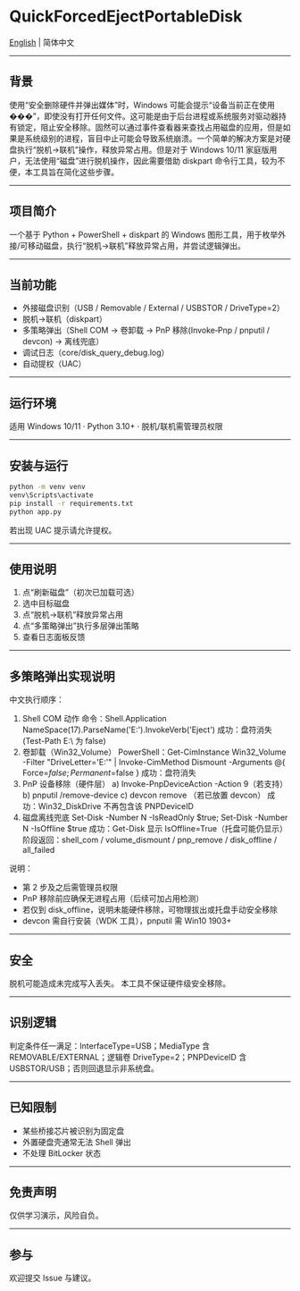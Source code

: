 # QuickForcedEjectPortableDisk

[English](README.en.md) | 简体中文

---
## 背景
使用“安全删除硬件并弹出媒体”时，Windows 可能会提示“设备当前正在使用���”，即使没有打开任何文件。这可能是由于后台进程或系统服务对驱动器持有锁定，阻止安全移除。固然可以通过事件查看器来查找占用磁盘的应用，但是如果是系统级别的进程，盲目中止可能会导致系统崩溃。一个简单的解决方案是对硬盘执行“脱机→联机”操作，释放异常占用。但是对于 Windows 10/11 家庭版用户，无法使用“磁盘”进行脱机操作，因此需要借助 diskpart 命令行工具，较为不便，本工具旨在简化这些步骤。

---
## 项目简介
一个基于 Python + PowerShell + diskpart 的 Windows 图形工具，用于枚举外接/可移动磁盘，执行“脱机→联机”释放异常占用，并尝试逻辑弹出。

---
## 当前功能
- 外接磁盘识别（USB / Removable / External / USBSTOR / DriveType=2）
- 脱机→联机（diskpart）
- 多策略弹出（Shell COM → 卷卸载 → PnP 移除(Invoke‑Pnp / pnputil / devcon) → 离线兜底）
- 调试日志（core/disk_query_debug.log）
- 自动提权（UAC）

---
## 运行环境
适用 Windows 10/11 · Python 3.10+ · 脱机/联机需管理员权限

---
## 安装与运行
```bash
python -m venv venv
venv\Scripts\activate
pip install -r requirements.txt
python app.py
```
若出现 UAC 提示请允许提权。

---
## 使用说明
1. 点“刷新磁盘”（初次已加载可选）
2. 选中目标磁盘
3. 点“脱机->联机”释放异常占用
4. 点“多策略弹出”执行多层弹出策略
5. 查看日志面板反馈

---
## 多策略弹出实现说明
中文执行顺序：
1. Shell COM 动作
   命令：Shell.Application NameSpace(17).ParseName('E:').InvokeVerb('Eject')
   成功：盘符消失 (Test-Path E:\ 为 false)
2. 卷卸载（Win32_Volume）
   PowerShell：Get-CimInstance Win32_Volume -Filter "DriveLetter='E:'" | Invoke-CimMethod Dismount -Arguments @{ Force=$false; Permanent=$false }
   成功：盘符消失
3. PnP 设备移除（硬件层）
   a) Invoke-PnpDeviceAction -Action 9（若支持）
   b) pnputil /remove-device <PNPDeviceID>
   c) devcon remove <PNPDeviceID>（若已放置 devcon）
   成功：Win32_DiskDrive 不再包含该 PNPDeviceID
4. 磁盘离线兜底
   Set-Disk -Number N -IsReadOnly $true; Set-Disk -Number N -IsOffline $true
   成功：Get-Disk 显示 IsOffline=True（托盘可能仍显示）
阶段返回：shell_com / volume_dismount / pnp_remove / disk_offline / all_failed

说明：
- 第 2 步及之后需管理员权限
- PnP 移除前应确保无进程占用（后续可加占用检测）
- 若仅到 disk_offline，说明未能硬件移除，可物理拔出或托盘手动安全移除
- devcon 需自行安装（WDK 工具），pnputil 需 Win10 1903+

---
## 安全
脱机可能造成未完成写入丢失。
本工具不保证硬件级安全移除。

---
## 识别逻辑
判定条件任一满足：InterfaceType=USB；MediaType 含 REMOVABLE/EXTERNAL；逻辑卷 DriveType=2；PNPDeviceID 含 USBSTOR/USB；否则回退显示非系统盘。

---
## 已知限制
- 某些桥接芯片被识别为固定盘
- 外置硬盘壳通常无法 Shell 弹出
- 不处理 BitLocker 状态

---
## 免责声明
仅供学习演示，风险自负。

---
## 参与
欢迎提交 Issue 与建议。
